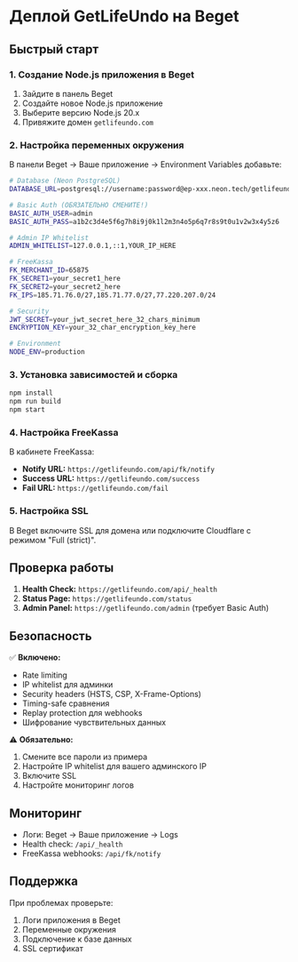 # Деплой GetLifeUndo на Beget

## Быстрый старт

### 1. Создание Node.js приложения в Beget

1. Зайдите в панель Beget
2. Создайте новое Node.js приложение
3. Выберите версию Node.js 20.x
4. Привяжите домен `getlifeundo.com`

### 2. Настройка переменных окружения

В панели Beget → Ваше приложение → Environment Variables добавьте:

```bash
# Database (Neon PostgreSQL)
DATABASE_URL=postgresql://username:password@ep-xxx.neon.tech/getlifeundo?sslmode=require

# Basic Auth (ОБЯЗАТЕЛЬНО СМЕНИТЕ!)
BASIC_AUTH_USER=admin
BASIC_AUTH_PASS=a1b2c3d4e5f6g7h8i9j0k1l2m3n4o5p6q7r8s9t0u1v2w3x4y5z6

# Admin IP Whitelist
ADMIN_WHITELIST=127.0.0.1,::1,YOUR_IP_HERE

# FreeKassa
FK_MERCHANT_ID=65875
FK_SECRET1=your_secret1_here
FK_SECRET2=your_secret2_here
FK_IPS=185.71.76.0/27,185.71.77.0/27,77.220.207.0/24

# Security
JWT_SECRET=your_jwt_secret_here_32_chars_minimum
ENCRYPTION_KEY=your_32_char_encryption_key_here

# Environment
NODE_ENV=production
```

### 3. Установка зависимостей и сборка

```bash
npm install
npm run build
npm start
```

### 4. Настройка FreeKassa

В кабинете FreeKassa:
- **Notify URL:** `https://getlifeundo.com/api/fk/notify`
- **Success URL:** `https://getlifeundo.com/success`
- **Fail URL:** `https://getlifeundo.com/fail`

### 5. Настройка SSL

В Beget включите SSL для домена или подключите Cloudflare с режимом "Full (strict)".

## Проверка работы

1. **Health Check:** `https://getlifeundo.com/api/_health`
2. **Status Page:** `https://getlifeundo.com/status`
3. **Admin Panel:** `https://getlifeundo.com/admin` (требует Basic Auth)

## Безопасность

✅ **Включено:**
- Rate limiting
- IP whitelist для админки
- Security headers (HSTS, CSP, X-Frame-Options)
- Timing-safe сравнения
- Replay protection для webhooks
- Шифрование чувствительных данных

⚠️ **Обязательно:**
1. Смените все пароли из примера
2. Настройте IP whitelist для вашего админского IP
3. Включите SSL
4. Настройте мониторинг логов

## Мониторинг

- Логи: Beget → Ваше приложение → Logs
- Health check: `/api/_health`
- FreeKassa webhooks: `/api/fk/notify`

## Поддержка

При проблемах проверьте:
1. Логи приложения в Beget
2. Переменные окружения
3. Подключение к базе данных
4. SSL сертификат

